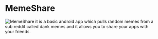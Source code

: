 # MemeShare
![MemeShare](meeeshareSS1.png)
 it is a basic android app which pulls random memes from a sub reddit called dank memes and it allows you to share your apps with your friends.
